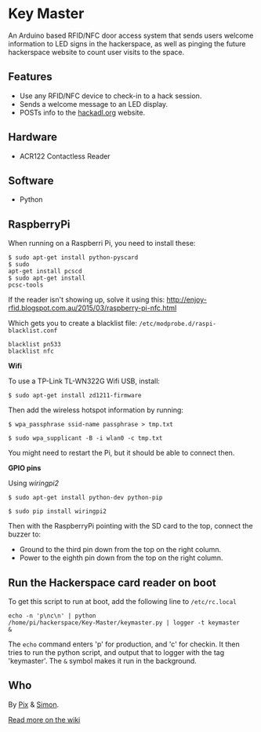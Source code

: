 Key Master
==========
An Arduino based RFID/NFC door access system that sends users welcome information to LED signs in the hackerspace, as well as pinging the future hackerspace website to count user visits to the space.

Features
--------
* Use any RFID/NFC device to check-in to a hack session.
* Sends a welcome message to an LED display.
* POSTs info to the [hackadl.org](http://hackadl.org) website.

Hardware
--------
* ACR122 Contactless Reader

Software
--------
* Python

RaspberryPi
----

When running on a Raspberri Pi, you need to install these:

<code>$ sudo apt-get install python-pyscard</code><br />
<code>$ sudo apt-get install pcscd</code><br />
<code>$ sudo apt-get install pcsc-tools</code>

If the reader isn't showing up, solve it using this:
http://enjoy-rfid.blogspot.com.au/2015/03/raspberry-pi-nfc.html

Which gets you to create a blacklist file:
<code>/etc/modprobe.d/raspi-blacklist.conf</code>

	blacklist pn533
	blacklist nfc
	
**Wifi**

To use a TP-Link TL-WN322G Wifi USB, install:

<code>$ sudo apt-get install zd1211-firmware</code>

Then add the wireless hotspot information by running:

<code>$ wpa_passphrase ssid-name passphrase > tmp.txt</code>

<code>$ sudo wpa_supplicant -B -i wlan0 -c tmp.txt</code>

You might need to restart the Pi, but it should be able to connect then.

**GPIO pins**

Using *wiringpi2*

<code>$ sudo apt-get install python-dev python-pip</code>

<code>$ sudo pip install wiringpi2</code>

Then with the RaspberryPi pointing with the SD card to the top, connect the buzzer to:

* Ground to the third pin down from the top on the right column.
* Power to the eighth pin down from the top on the right column.

Run the Hackerspace card reader on boot
---

To get this script to run at boot, add the following line to <code>/etc/rc.local</code>

<code>echo -n 'p\nc\n' | python /home/pi/hackerspace/Key-Master/keymaster.py | logger -t keymaster &</code>

The ```echo``` command enters 'p' for production, and 'c' for checkin.
It then tries to run the python script, and output that to logger with the tag 'keymaster'. The ```&``` symbol makes it run in the background.


Who
---

By [Pix](https://twitter.com/xiq) & [Simon](https://twitter.com/sighmon).

[Read more on the wiki](http://hackerspace-adelaide.org.au/wiki/Key_Master)
